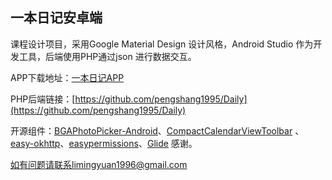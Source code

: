 ## 一本日记安卓端
课程设计项目，采用Google Material Design 设计风格，Android Studio 作为开发工具，后端使用PHP通过json 进行数据交互。

APP下载地址：[一本日记APP](https://raw.githubusercontent.com/yuan1/diary/master/app.apk)

PHP后端链接：[https://github.com/pengshang1995/Daily](https://github.com/pengshang1995/Daily)

开源组件：[BGAPhotoPicker-Android](https://github.com/bingoogolapple/BGAPhotoPicker-Android)、[CompactCalendarViewToolbar](https://github.com/kleisauke/CompactCalendarViewToolbar)
、[easy-okhttp](http://git.oschina.net/mzllon/easy-okhttp)、[easypermissions](https://github.com/googlesamples/easypermissions)、[Glide](https://github.com/bumptech/glide)
感谢。

如有问题请联系limingyuan1996@gmail.com

